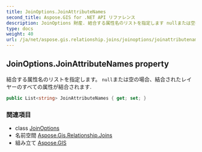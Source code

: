 ```yaml
---
title: JoinOptions.JoinAttributeNames
second_title: Aspose.GIS for .NET API リファレンス
description: JoinOptions 財産. 結合する属性名のリストを指定します nullまたは空の場合結合されたレイヤーのすべての属性が結合されます.
type: docs
weight: 40
url: /ja/net/aspose.gis.relationship.joins/joinoptions/joinattributenames/
---
```

## JoinOptions.JoinAttributeNames property

結合する属性名のリストを指定します。 `null`または空の場合、結合されたレイヤーのすべての属性が結合されます.

```csharp
public List<string> JoinAttributeNames { get; set; }
```

### 関連項目

* class [JoinOptions](../)
* 名前空間 [Aspose.Gis.Relationship.Joins](../../joinoptions/)
* 組み立て [Aspose.GIS](../../../)


